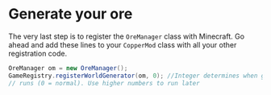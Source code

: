 
# Generate your ore

The very last step is to register the `OreManager` class with Minecraft. Go ahead and add these lines to your `CopperMod` class with all your other registration code.

```java
OreManager om = new OreManager();
GameRegistry.registerWorldGenerator(om, 0); //Integer determines when generation code
// runs (0 = normal). Use higher numbers to run later
```

